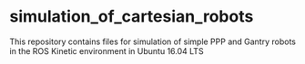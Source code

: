 # simulation_of_cartesian_robots
This repository contains files for simulation of simple PPP and Gantry robots in the ROS Kinetic environment in Ubuntu 16.04 LTS
